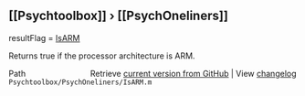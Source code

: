 ## [[Psychtoolbox]] &#8250; [[PsychOneliners]]

resultFlag = [IsARM](IsARM)  
  
Returns true if the processor architecture is ARM.  




<div class="code_header" style="text-align:right;">
  <span style="float:left;">Path&nbsp;&nbsp;</span> <span class="counter">Retrieve <a href=
  "https://raw.github.com/Psychtoolbox-3/Psychtoolbox-3/beta/Psychtoolbox/PsychOneliners/IsARM.m">current version from GitHub</a> | View <a href=
  "https://github.com/Psychtoolbox-3/Psychtoolbox-3/commits/beta/Psychtoolbox/PsychOneliners/IsARM.m">changelog</a></span>
</div>
<div class="code">
  <code>Psychtoolbox/PsychOneliners/IsARM.m</code>
</div>

